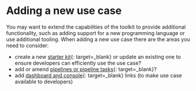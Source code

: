 # Adding a new use case

You may want to extend the capabilities of the toolkit to provide additional functionality, such as adding support for a new programming language or use additional tooling.  When adding a new use case there are the areas you need to consider:

- create a new [starter kit](../../reference/starter-kit/starter-kit.md){: target=_blank} or update an existing one to ensure developers can efficiently use the use case?
- add or amend [pipelines or pipeline tasks](../../reference/tasks/pipelines.md){: target=_blank}?
- add [dashboard and console](../customize/config-dashboard/dashboard.md){: target=_blank} links (to make use case available to developers)
